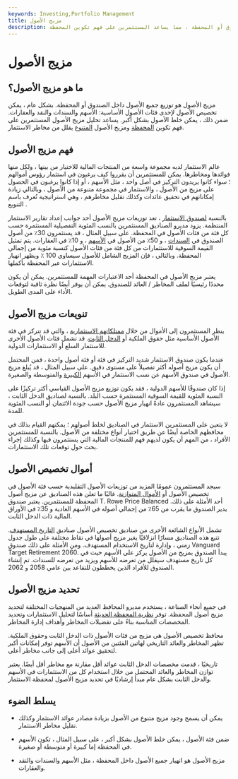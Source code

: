 ```yaml
---
keywords: Investing,Portfolio Management
title: مزيج الأصول
description: مزيج الأصول هو تحليل جميع الأصول داخل الصندوق أو المحفظة ، مما يساعد المستثمرين على فهم تكوين المحفظة.
---
```


# مزيج الأصول
## ما هو مزيج الأصول؟

مزيج الأصول هو توزيع جميع الأصول داخل الصندوق أو المحفظة. بشكل عام ، يمكن تخصيص الأصول لإحدى فئات الأصول الأساسية: الأسهم والسندات والنقد والعقارات. ضمن ذلك ، يمكن خلط الأصول بشكل أكبر. يساعد تحليل مزيج الأصول المستثمرين على فهم تكوين [المحفظة](/portfolio) ومزيج الأصول [المتنوع](/diversification) يقلل من مخاطر الاستثمار.

## فهم مزيج الأصول

عالم الاستثمار لديه مجموعة واسعة من المنتجات المالية للاختيار من بينها ، ولكل منها فوائدها ومخاطرها. يمكن للمستثمرين أن يقرروا كيف يرغبون في استثمار رؤوس أموالهم ؛ سواء كانوا يريدون التركيز في أصل واحد ، مثل الأسهم ، أو إذا كانوا يرغبون في الحصول على مزيج من الأصول ، والاستثمار في مجموعة متنوعة من الأصول ، وبالتالي زيادة إمكاناتهم في تحقيق عائدات وكذلك تقليل مخاطرهم ، وهي استراتيجية تُعرف باسم التنويع .

بالنسبة [لصندوق الاستثمار](/investment-fund) ، تعد توزيعات مزيج الأصول أحد جوانب إعداد تقارير الاستثمار المنتظمة. يزود مديرو الصناديق المستثمرين بالنسب المئوية التفصيلية المستثمرة حسب كل فئة من فئات الأصول في المحفظة. على سبيل المثال ، قد يستثمرون 30٪ من أصول الصندوق في [السندات](/bond) ، و 50٪ من الأصول في [الأسهم](/stock) ، و 10٪ في العقارات. يتم تمثيل القيمة السوقية للاستثمارات من كل فئة من فئات الأصول كنسبة مئوية من إجمالي المحفظة. وبالتالي ، فإن المزيج الشامل للأصول سيساوي 100 ٪ ويظهر انهيار الاستثمارات عبر المحفظة بأكملها.

يعتبر مزيج الأصول في المحفظة أحد الاعتبارات المهمة للمستثمرين. يمكن أن يكون محددًا رئيسيًا لملف المخاطر / العائد للصندوق. يمكن أن يوفر أيضًا نظرة ثاقبة لتوقعات الأداء على المدى الطويل.

## تنويعات مزيج الأصول

ينظر المستثمرون إلى الأموال من خلال [ممتلكاتهم الاستثمارية](/holdings) ، والتي قد تتركز في فئة الأصول الأساسية مثل حقوق الملكية أو [الدخل الثابت](/fixedincome). قد تشمل فئات الأصول الأخرى للاستثمار السلع أو الاستثمارات الدولية.

عندما يكون صندوق الاستثمار شديد التركيز في فئة أو فئة أصول واحدة ، فمن المحتمل أن يكون مزيج أصوله أكثر تفصيلاً على مستوى دقيق. على سبيل المثال ، قد يُبلغ مزيج الأصول في صندوق الأسهم عن نسب الاستثمار في الأسهم [الكبيرة](/large-cap) والمتوسطة والصغيرة.

إذا كان صندوقًا للأسهم الدولية ، فقد يكون توزيع مزيج الأصول القياسي أكثر تركيزًا على النسبة المئوية للقيمة السوقية المستثمرة حسب البلد. بالنسبة لصناديق الدخل الثابت ، سيشاهد المستثمرون عادةً انهيار مزيج الأصول حسب جودة الائتمان أو النسب المئوية للمدة.

لا يتعين على المستثمرين الاستثمار في الصناديق لخلط أصولهم ؛ يمكنهم القيام بذلك في محافظهم الخاصة أيضًا عن طريق اختيار أنواع مختلفة من الأصول. بالنسبة للمستثمرين الأفراد ، من المهم أن يكون لديهم فهم للمنتجات المالية التي يستثمرون فيها وكذلك إجراء بحث حول توقعات تلك الاستثمارات.

## أموال تخصيص الأصول

سيجد المستثمرون عمومًا المزيد من توزيعات الأصول التقليدية حسب فئة الأصول في تخصيص الأصول أو [الأموال المتوازنة](/balancedfund). غالبًا ما تعلن هذه الصناديق عن مزيج أصول المحفظة للمستثمرين. يعتبر صندوق T. Rowe Price Balanced أحد الأمثلة على ذلك. يدير الصندوق ما يقرب من 65٪ من إجمالي أصوله في الأسهم العادية و 35٪ في الأوراق المالية ذات الدخل الثابت.

تشمل الأنواع الشائعة الأخرى من صناديق تخصيص الأصول صناديق [التاريخ المستهدف](/target-date_fund). تتبع هذه الصناديق مسارًا انزلاقيًا يغير مزيج أصولها في نقاط مختلفة على طول جدول زمني ، وإدارة لتاريخ الاستخدام المستهدف. ومن الأمثلة على ذلك صندوق Vanguard Target Retirement 2060. يبدأ الصندوق بمزيج من الأصول يركز على الأسهم حيث في كل تاريخ مستهدف سيقلل من تعرضه للأسهم ويزيد من تعرضه للسندات. تم إنشاء الصندوق للأفراد الذين يخططون للتقاعد بين عامي 2058 و 2062.

## تحديد مزيج الأصول

في جميع أنحاء الصناعة ، يستخدم مديرو المحافظ العديد من المنهجيات المختلفة لتحديد مزيج أصول المحفظة. توفر [نظرية المحفظة الحديثة](/modernportfoliotheory) أساسًا لتحليل الاستثمارات وتحديد المخصصات المناسبة بناءً على تفضيلات المخاطر وأهداف إدارة المخاطر.

محافظ تخصيص الأصول هي مزيج من فئات الأصول ذات الدخل الثابت وحقوق الملكية. تظهر المخاطر والعائد التاريخي لهاتين الفئتين من الأصول أن الأسهم توفر إمكانات أكبر لتحقيق عوائد أعلى إلى جانب مخاطر أعلى.

تاريخيًا ، قدمت مخصصات الدخل الثابت عوائد أقل مقارنة مع مخاطر أقل أيضًا. يعتبر توازن المخاطر والعائد المحتمل من خلال استخدام كل من الاستثمارات في الأسهم والدخل الثابت بشكل عام مبدأ إرشاديًا في تحديد مزيج الأصول لمحفظة الاستثمار.

## يسلط الضوء

- يمكن أن يسمح وجود مزيج متنوع من الأصول بزيادة مصادر عوائد الاستثمار وكذلك تقليل مخاطر الاستثمار.

- ضمن فئة الأصول ، يمكن خلط الأصول بشكل أكبر ، على سبيل المثال ، تكون الأسهم في المحفظة إما كبيرة أو متوسطة أو صغيرة.

- مزيج الأصول هو انهيار جميع الأصول داخل المحفظة ، مثل الأسهم والسندات والنقد والعقارات.

